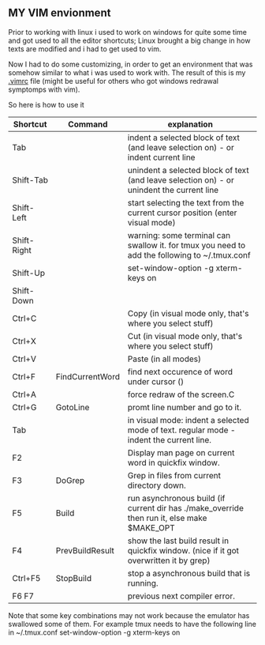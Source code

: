 ## MY VIM envionment

Prior to working with linux i used to work on windows for quite some time and got used to all the editor shortcuts; Linux brought a big change in how texts are modified and i had to get used to vim.

Now I had to do some customizing, in order to get an environment that was somehow similar to what i was used to work with.
The result of this is my [.vimrc](https://github.com/MoserMichael/myenv/blob/master/.vimrc) file (might be useful for others who got windows redrawal symptomps with vim).

So here is how to use it

|Shortcut | Command | explanation 
-- | -- | ---
Tab        |                | indent a selected block of text (and leave selection on) - or indent current line
Shift-Tab  |                | unindent a selected block of text (and leave selection on) - or unindent the current line
Shift-Left |                | start selecting the text from the current cursor position (enter visual mode)
Shift-Right|                | warning: some terminal can swallow it. for tmux you need to add the following to ~/.tmux.conf
Shift-Up   |                | set-window-option -g xterm-keys on  
Shift-Down |                |
Ctrl+C  |                   | Copy (in visual mode only, that's where you select stuff)
Ctrl+X  |                   | Cut (in visual mode only, that's where you select stuff)
Ctrl+V  |                   | Paste (in all modes)
Ctrl+F  | FindCurrentWord   | find next occurence of word under cursor (<cword>)
Ctrl+A  |                   | force redraw of the screen.C
Ctrl+G  | GotoLine          | promt line number and go to it.
Tab     |                   | in visual mode: indent a selected mode of text. regular mode - indent the current line.
F2      |                   | Display man page on current word in quickfix window.
F3      | DoGrep            | Grep in files from current directory down.
F5      | Build             | run asynchronous build (if current dir has ./make_override then run it, else make $MAKE_OPT
F4      | PrevBuildResult   | show the last build result in quickfix window. (nice if it got overwritten it by grep)
Ctrl+F5 | StopBuild         | stop a asynchronous build that is running.
F6 F7   |                   | previous next compiler error.

Note that some key combinations may not work because the emulator has swallowed some of them.
For example tmux needs to have the following line in ~/.tmux.conf 
set-window-option -g xterm-keys on

